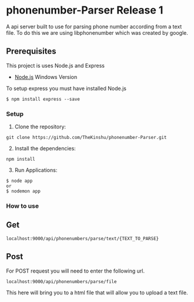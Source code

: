 # phonenumber-Parser Release 1
A api server built to use for parsing phone number according from a text file. To do this we are using libphonenumber which was created by google.

## Prerequisites
This project is uses Node.js and Express
* [Node.js](https://nodejs.org/en/) Windows Version

To setup express you must have installed Node.js
```
$ npm install express --save
```
### Setup

1. Clone the repository:
```
git clone https://github.com/TheKinshu/phonenumber-Parser.git
```

2. Install the dependencies:
```
npm install
```

3. Run Applications:
```
$ node app
or
$ nodemon app
```

### How to use

## Get
```
localhost:9000/api/phonenumbers/parse/text/{TEXT_TO_PARSE}
```

## Post
For POST request you will need to enter the following url.
```
localhost:9000/api/phonenumbers/parse/file
```
This here will bring you to a html file that will allow you to upload a text file.


